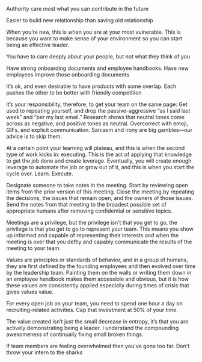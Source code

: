 Authority care most what you can contribute in the future

Easier to build new relationship than saving old relationship

When you’re new, this is when you are at your most vulnerable. This is because you want to make sense of your environment so you can start being an effective leader.

You have to care deeply about your people, but not what they think of you

Have strong onboarding documents and employee handbooks. Have new employees improve those onboarding documents

It’s ok, and even desirable to have products with some overlap. Each pushes the other to be better with friendly competition

 It’s your responsibility, therefore, to get your team on the same page: Get used to repeating yourself, and drop the passive-aggressive “as I said last week” and “per my last email.” Research shows that neutral tones come across as negative, and positive tones as neutral. Overcorrect with emoji, GIFs, and explicit communication. Sarcasm and irony are big gambles—our advice is to skip them. 

 At a certain point your learning will plateau, and this is when the second type of work kicks in: executing. This is the act of applying that knowledge to get the job done and create leverage. Eventually, you will create enough leverage to automate the job or grow out of it, and this is when you start the cycle over. Learn. Execute.

Designate someone to take notes in the meeting.
Start by reviewing open items from the prior version of this meeting.
Close the meeting by repeating the decisions, the issues that remain open, and the owners of those issues.
Send the notes from that meeting to the broadest possible set of appropriate humans after removing confidential or sensitive topics.

Meetings are a privilege, but the privilege isn’t that you get to go, the privilege is that you get to go to represent your team. This means you show up informed and capable of representing their interests and when the meeting is over that you deftly and capably communicate the results of the meeting to your team.

 Values are principles or standards of behavior, and in a group of humans, they are first defined by the founding employees and then evolved over time by the leadership team. Painting them on the walls or writing them down in an employee handbook makes them accessible and obvious, but it is how these values are consistently applied especially during times of crisis that gives values value.

For every open job on your team, you need to spend one hour a day on recruiting-related activities. Cap that investment at 50% of your time. 

The value created isn’t just the small decrease in entropy, it’s that you are actively demonstrating being a leader. I understand the compounding awesomeness of continually fixing small broken things.

If team members are feeling overwhelmed then you've gone too far. Don't throw your intern to the sharks
